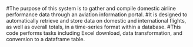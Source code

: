 #The purpose of this system is to gather and compile domestic airline performance data through an aviation information portal. 
#It is designed to automatically retrieve and store data on domestic and international flights, as well as overall totals, in a time-series format within a database.
#This code performs tasks including Excel download, data transformation, and conversion to a dataframe table.
